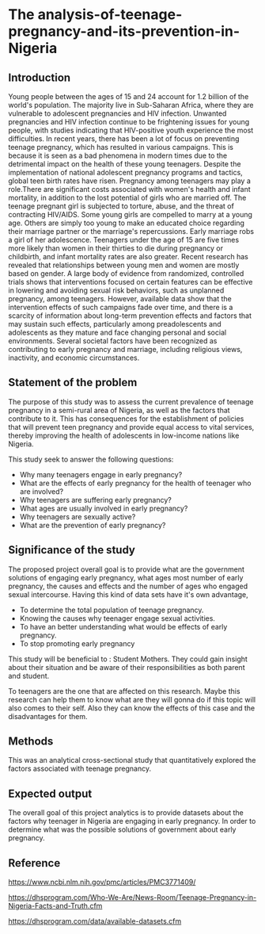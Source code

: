 # The analysis-of-teenage-pregnancy-and-its-prevention-in-Nigeria
## Introduction
Young people between the ages of 15 and 24 account for 1.2 billion of the world's population. The majority live in Sub-Saharan Africa, where they are vulnerable to adolescent pregnancies and HIV infection. Unwanted pregnancies and HIV infection continue to be frightening issues for young people, with studies indicating that HIV-positive youth experience the most difficulties. In recent years, there has been a lot of focus on preventing teenage pregnancy, which has resulted in various campaigns. This is because it is seen as a bad phenomena in modern times due to the detrimental impact on the health of these young teenagers. Despite the implementation of national adolescent pregnancy programs and tactics, global teen birth rates have risen.
Pregnancy among teenagers may play a role.There are significant costs associated with women's health and infant mortality, in addition to the lost potential of girls who are married off. The teenage pregnant girl is subjected to torture, abuse, and the threat of contracting HIV/AIDS. Some young girls are compelled to marry at a young age. Others are simply too young to make an educated choice regarding their marriage partner or the marriage's repercussions. Early marriage robs a girl of her adolescence. Teenagers under the age of 15 are five times more likely than women in their thirties to die during pregnancy or childbirth, and infant mortality rates are also greater. Recent research has revealed that relationships between young men and women are mostly based on gender.
A large body of evidence from randomized, controlled trials shows that interventions focused on certain features can be effective in lowering and avoiding sexual risk behaviors, such as unplanned pregnancy, among teenagers. However, available data show that the intervention effects of such campaigns fade over time, and there is a scarcity of information about long-term prevention effects and factors that may sustain such effects, particularly among preadolescents and adolescents as they mature and face changing personal and social environments. Several societal factors have been recognized as contributing to early pregnancy and marriage, including religious views, inactivity, and economic circumstances.
## Statement of the problem

The purpose of this study was to assess the current prevalence of teenage pregnancy in a semi-rural area of Nigeria, as well as the factors that contribute to it. This has consequences for the establishment of policies that will prevent teen pregnancy and provide equal access to vital services, thereby improving the health of adolescents in low-income nations like Nigeria.

This   study seek to answer the following questions:

- Why many teenagers engage in early pregnancy?
- What are the effects of early pregnancy for the health of teenager who are involved?
- Why teenagers are suffering early pregnancy?
- What ages are usually involved in early pregnancy?
- Why teenagers are sexually active?
- What are the prevention of early pregnancy?
## Significance of the study
The proposed project overall goal is to provide  what are the government solutions of engaging early pregnancy,  what ages most number of early pregnancy, the causes and effects and the number of ages who engaged sexual intercourse. 
Having this kind of data sets have it's own advantage,

- To determine the total population of teenage pregnancy.
- Knowing the causes why teenager engage sexual activities.
- To have an better understanding what would be effects of early pregnancy.
- To stop promoting early pregnancy

This study will be beneficial to : 
Student Mothers. They could gain insight about their situation and be aware of their responsibilities as both parent and student.

To teenagers are the one that are affected on this research. Maybe this research can help them to know what are they will gonna do if this topic will also comes to their self. Also they can know the effects of this case and the disadvantages for them. 
## Methods
This was an analytical cross-sectional study that quantitatively explored the factors associated with teenage pregnancy.
## Expected output
The overall goal of this project analytics is to provide datasets about the factors why teenager in Nigeria are engaging in early pregnancy. In order to determine what was the possible solutions of government about early pregnancy. 
## Reference

https://www.ncbi.nlm.nih.gov/pmc/articles/PMC3771409/

https://dhsprogram.com/Who-We-Are/News-Room/Teenage-Pregnancy-in-Nigeria-Facts-and-Truth.cfm

https://dhsprogram.com/data/available-datasets.cfm

